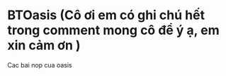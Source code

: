 # BTOasis (Cô ơi em có ghi chú hết trong comment mong cô để ý ạ, em xin cảm ơn )
Cac bai nop cua oasis
